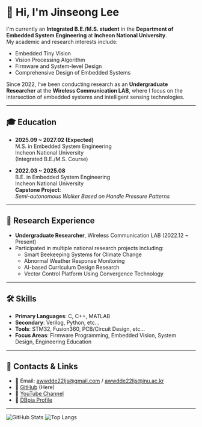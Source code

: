 # 👋 Hi, I'm Jinseong Lee

I'm currently an **Integrated B.E./M.S. student** in the **Department of Embedded System Engineering** at **Incheon National University**.  
My academic and research interests include:

- Embedded Tiny Vision  
- Vision Processing Algorithm  
- Firmware and System-level Design  
- Comprehensive Design of Embedded Systems

Since 2022, I’ve been conducting research as an **Undergraduate Researcher** at the **Wireless Communication LAB**, where I focus on the intersection of embedded systems and intelligent sensing technologies.

---

## 🎓 Education

- **2025.09 ~ 2027.02 (Expected)**  
  M.S. in Embedded System Engineering  
  Incheon National University  
  (Integrated B.E./M.S. Course)

- **2022.03 ~ 2025.08**  
  B.E. in Embedded System Engineering  
  Incheon National University  
  **Capstone Project**:  
  _Semi-autonomous Walker Based on Handle Pressure Patterns_

---

## 🧪 Research Experience

- **Undergraduate Researcher**, Wireless Communication LAB (2022.12 ~ Present)  
- Participated in multiple national research projects including:  
  - Smart Beekeeping Systems for Climate Change  
  - Abnormal Weather Response Monitoring  
  - AI-based Curriculum Design Research  
  - Vector Control Platform Using Convergence Technology  

---

## 🛠 Skills

- **Primary Languages**: C, C++, MATLAB  
- **Secondary**: Verilog, Python, etc...
- **Tools**: STM32, Fusion360, PCB/Circuit Design, etc...
- **Focus Areas**: Firmware Programming, Embedded Vision, System Design, Engineering Education

---

## 🔗 Contacts & Links

- 📧 Email: awwdde22ljs@gmail.com / awwdde22ljs@inu.ac.kr  
- 🔗 [GitHub](https://github.com/Bina-Lee)  (Here)
- 🔗 [YouTube Channel](https://www.youtube.com/channel/UCSIMSxdemFIK61lFj7x0XLw)  
- 🔗 [DBpia Profile](https://www.dbpia.co.kr/author/authorDetail?ancId=5421847)

---

![GitHub Stats](https://github-readme-stats.vercel.app/api?username=Bina-Lee&show_icons=true&theme=dark&hide=contribs,prs)
![Top Langs](https://github-readme-stats.vercel.app/api/top-langs/?username=Bina-Lee&layout=compact&theme=dark)
